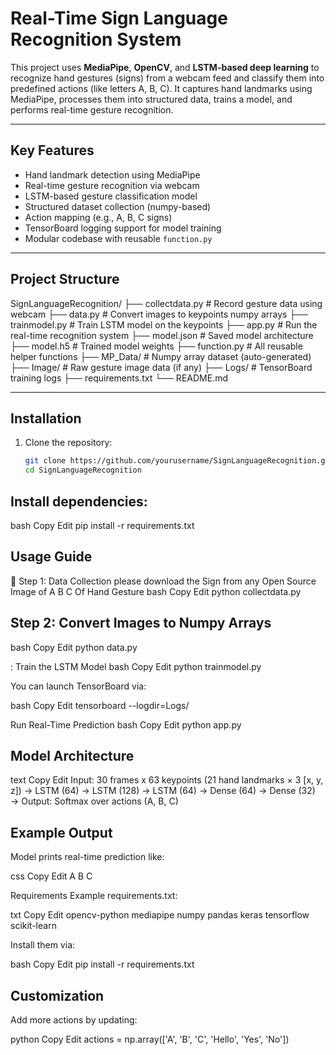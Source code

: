# Real-Time Sign Language Recognition System

This project uses **MediaPipe**, **OpenCV**, and **LSTM-based deep learning** to recognize hand gestures (signs) from a webcam feed and classify them into predefined actions (like letters A, B, C). It captures hand landmarks using MediaPipe, processes them into structured data, trains a model, and performs real-time gesture recognition.

---

##  Key Features

-  Hand landmark detection using MediaPipe
-  Real-time gesture recognition via webcam
-  LSTM-based gesture classification model
-  Structured dataset collection (numpy-based)
-  Action mapping (e.g., A, B, C signs)
-  TensorBoard logging support for model training
-  Modular codebase with reusable `function.py`

---

## Project Structure
SignLanguageRecognition/
├── collectdata.py # Record gesture data using webcam
├── data.py # Convert images to keypoints numpy arrays
├── trainmodel.py # Train LSTM model on the keypoints
├── app.py # Run the real-time recognition system
├── model.json # Saved model architecture
├── model.h5 # Trained model weights
├── function.py # All reusable helper functions
├── MP_Data/ # Numpy array dataset (auto-generated)
├── Image/ # Raw gesture image data (if any)
├── Logs/ # TensorBoard training logs
├── requirements.txt
└── README.md


---

## Installation

1. Clone the repository:
   ```bash
   git clone https://github.com/yourusername/SignLanguageRecognition.git
   cd SignLanguageRecognition

## Install dependencies:

bash
Copy
Edit
pip install -r requirements.txt


## Usage Guide
🔹 Step 1: Data Collection please download the Sign from any Open Source Image of A B C Of Hand Gesture
bash
Copy
Edit
python collectdata.py

## Step 2: Convert Images to Numpy Arrays
bash
Copy
Edit
python data.py

: Train the LSTM Model
bash
Copy
Edit
python trainmodel.py


You can launch TensorBoard via:

bash
Copy
Edit
tensorboard --logdir=Logs/

Run Real-Time Prediction
bash
Copy
Edit
python app.py


## Model Architecture
text
Copy
Edit
Input: 30 frames x 63 keypoints (21 hand landmarks × 3 [x, y, z])
→ LSTM (64) → LSTM (128) → LSTM (64)
→ Dense (64) → Dense (32)
→ Output: Softmax over actions (A, B, C)


 ## Example Output
Model prints real-time prediction like:

css
Copy
Edit
A
B
C

Requirements
Example requirements.txt:

txt
Copy
Edit
opencv-python
mediapipe
numpy
pandas
keras
tensorflow
scikit-learn

Install them via:

bash
Copy
Edit
pip install -r requirements.txt

## Customization
Add more actions by updating:

python
Copy
Edit
actions = np.array(['A', 'B', 'C', 'Hello', 'Yes', 'No'])

